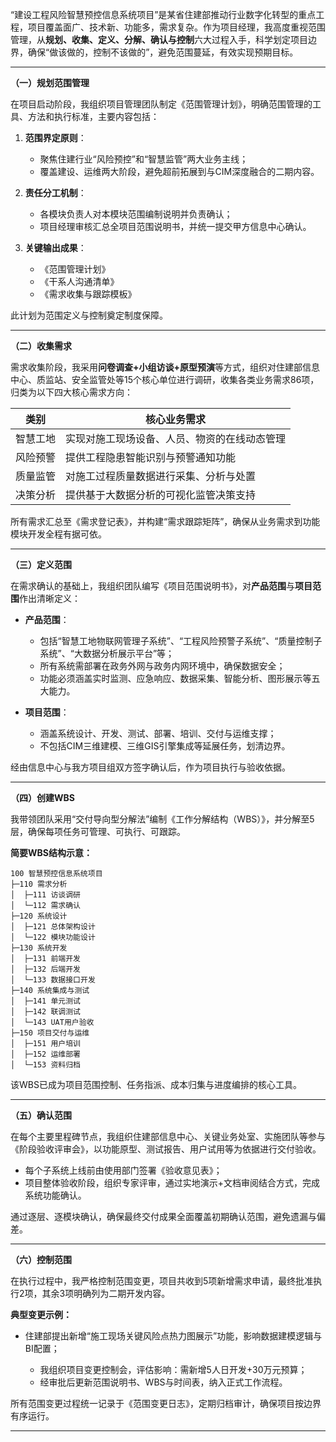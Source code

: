 
“建设工程风险智慧预控信息系统项目”是某省住建部推动行业数字化转型的重点工程，项目覆盖面广、技术新、功能多，需求复杂。作为项目经理，我高度重视范围管理，从**规划、收集、定义、分解、确认与控制**六大过程入手，科学划定项目边界，确保“做该做的，控制不该做的”，避免范围蔓延，有效实现预期目标。

---

**（一）规划范围管理**

在项目启动阶段，我组织项目管理团队制定《范围管理计划》，明确范围管理的工具、方法和执行标准，主要内容包括：

1. **范围界定原则**：

   * 聚焦住建行业“风险预控”和“智慧监管”两大业务主线；
   * 覆盖建设、运维两大阶段，避免超前拓展到与CIM深度融合的二期内容。

2. **责任分工机制**：

   * 各模块负责人对本模块范围编制说明并负责确认；
   * 项目经理审核汇总全项目范围说明书，并统一提交甲方信息中心确认。

3. **关键输出成果**：

   * 《范围管理计划》
   * 《干系人沟通清单》
   * 《需求收集与跟踪模板》

此计划为范围定义与控制奠定制度保障。

---

**（二）收集需求**

需求收集阶段，我采用**问卷调查+小组访谈+原型预演**等方式，组织对住建部信息中心、质监站、安全监管处等15个核心单位进行调研，收集各类业务需求86项，归类为以下四大核心需求方向：

| 类别   | 核心业务需求                 |
| ---- | ---------------------- |
| 智慧工地 | 实现对施工现场设备、人员、物资的在线动态管理 |
| 风险预警 | 提供工程隐患智能识别与预警通知功能      |
| 质量监管 | 对施工过程质量数据进行采集、分析与处置    |
| 决策分析 | 提供基于大数据分析的可视化监管决策支持    |

所有需求汇总至《需求登记表》，并构建“需求跟踪矩阵”，确保从业务需求到功能模块开发全程有据可依。

---

**（三）定义范围**

在需求确认的基础上，我组织团队编写《项目范围说明书》，对**产品范围**与**项目范围**作出清晰定义：

* **产品范围**：

  * 包括“智慧工地物联网管理子系统”、“工程风险预警子系统”、“质量控制子系统”、“大数据分析展示平台”等；
  * 所有系统需部署在政务外网与政务内网环境中，确保数据安全；
  * 功能必须涵盖实时监测、应急响应、数据采集、智能分析、图形展示等五大能力。

* **项目范围**：

  * 涵盖系统设计、开发、测试、部署、培训、交付与运维支撑；
  * 不包括CIM三维建模、三维GIS引擎集成等延展任务，划清边界。

经由信息中心与我方项目组双方签字确认后，作为项目执行与验收依据。

---

**（四）创建WBS**

我带领团队采用“交付导向型分解法”编制《工作分解结构（WBS）》，并分解至5层，确保每项任务可管理、可执行、可跟踪。

**简要WBS结构示意：**

```
100 智慧预控信息系统项目
├─110 需求分析
│  ├─111 访谈调研
│  └─112 需求确认
├─120 系统设计
│  ├─121 总体架构设计
│  └─122 模块功能设计
├─130 系统开发
│  ├─131 前端开发
│  ├─132 后端开发
│  └─133 数据接口开发
├─140 系统集成与测试
│  ├─141 单元测试
│  ├─142 联调测试
│  └─143 UAT用户验收
├─150 项目交付与运维
│  ├─151 用户培训
│  ├─152 运维部署
│  └─153 资料归档
```

该WBS已成为项目范围控制、任务指派、成本归集与进度编排的核心工具。

---

**（五）确认范围**

在每个主要里程碑节点，我组织住建部信息中心、关键业务处室、实施团队等参与《阶段验收评审会》，以功能原型、测试报告、用户试用等为依据进行交付验收。

* 每个子系统上线前由使用部门签署《验收意见表》；
* 项目整体验收阶段，组织专家评审，通过实地演示+文档审阅结合方式，完成系统功能确认。

通过逐层、逐模块确认，确保最终交付成果全面覆盖初期确认范围，避免遗漏与偏差。

---

**（六）控制范围**

在执行过程中，我严格控制范围变更，项目共收到5项新增需求申请，最终批准执行2项，其余3项明确列为二期开发内容。

**典型变更示例：**

* 住建部提出新增“施工现场关键风险点热力图展示”功能，影响数据建模逻辑与BI配置；

  * 我组织项目变更控制会，评估影响：需新增5人日开发+30万元预算；
  * 经审批后更新范围说明书、WBS与时间表，纳入正式工作流程。

所有范围变更过程统一记录于《范围变更日志》，定期归档审计，确保项目按边界有序运行。

---

